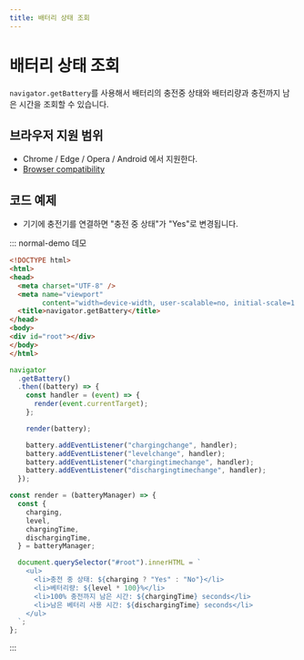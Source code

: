 ```yaml
---
title: 배터리 상태 조회
---
```


# 배터리 상태 조회
`navigator.getBattery`를 사용해서 배터리의 충전중 상태와 배터리량과 충전까지 남은 시간을 조회할 수 있습니다. 

## 브라우저 지원 범위
- Chrome / Edge / Opera / Android 에서 지원한다. 
- [Browser compatibility](https://developer.mozilla.org/en-US/docs/Web/API/Battery_Status_API#browser_compatibility)

## 코드 예제
- 기기에 충전기를 연결하면 "충전 중 상태"가 "Yes"로 변경됩니다.

::: normal-demo 데모

```html
<!DOCTYPE html>
<html>
<head>
  <meta charset="UTF-8" />
  <meta name="viewport"
        content="width=device-width, user-scalable=no, initial-scale=1.0, maximum-scale=1.0, minimum-scale=1.0">
  <title>navigator.getBattery</title>
</head>
<body>
<div id="root"></div>
</body>
</html>
```

```js
navigator
  .getBattery()
  .then((battery) => {
    const handler = (event) => {
      render(event.currentTarget);
    };

    render(battery);

    battery.addEventListener("chargingchange", handler);
    battery.addEventListener("levelchange", handler);
    battery.addEventListener("chargingtimechange", handler);
    battery.addEventListener("dischargingtimechange", handler);
  });

const render = (batteryManager) => {
  const {
    charging,
    level,
    chargingTime,
    dischargingTime,
  } = batteryManager;

  document.querySelector("#root").innerHTML = `
    <ul>
      <li>충전 중 상태: ${charging ? "Yes" : "No"}</li>
      <li>베터리량: ${level * 100}%</li>
      <li>100% 충전까지 남은 시간: ${chargingTime} seconds</li>
      <li>남은 베터리 사용 시간: ${dischargingTime} seconds</li>
    </ul>
  `;
};
```

:::